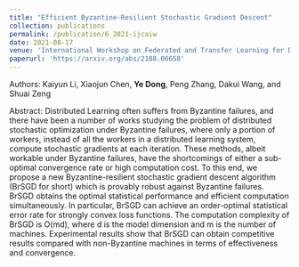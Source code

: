 ```yaml
---
title: "Efficient Byzantine-Resilient Stochastic Gradient Descent"
collection: publications
permalink: /publication/6_2021-ijcaiw
date: 2021-08-17
venue: 'International Workshop on Federated and Transfer Learning for Data Sparsity and Confidentiality in Conjunction with IJCAI'
paperurl: 'https://arxiv.org/abs/2108.06658'
---
```

Authors: Kaiyun Li, Xiaojun Chen, **Ye Dong**, Peng Zhang, Dakui Wang, and Shuai Zeng

Abstract: Distributed Learning often suffers from Byzantine failures, and there have been a number of works studying the problem of distributed stochastic optimization under Byzantine failures, where only a portion of workers, instead of all the workers in a distributed learning system, compute stochastic gradients at each iteration. These methods, albeit workable under Byzantine failures, have the shortcomings of either a sub-optimal convergence rate or high computation cost. To this end, we propose a new Byzantine-resilient stochastic gradient descent algorithm (BrSGD for short) which is provably robust against Byzantine failures. BrSGD obtains the optimal statistical performance and efficient computation simultaneously. In particular, BrSGD can achieve an order-optimal statistical error rate for strongly convex loss functions. The computation complexity of BrSGD is O(md), where d is the model dimension and m is the number of machines. Experimental results show that BrSGD can obtain competitive results compared with non-Byzantine machines in terms of effectiveness and convergence.